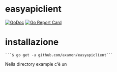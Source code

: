 # easyapiclient

[![GoDoc](https://godoc.org/github.com/axamon/easyapiclient?status.svg)](https://godoc.org/github.com/axamon/easyapiclient)
[![Go Report Card](https://goreportcard.com/badge/github.com/axamon/easyapiclient)](https://goreportcard.com/report/github.com/axamon/easyapiclient)

# installazione

    ```$ go get -u github.com/axamon/easyapiclient```

Nella directory example c'è un 